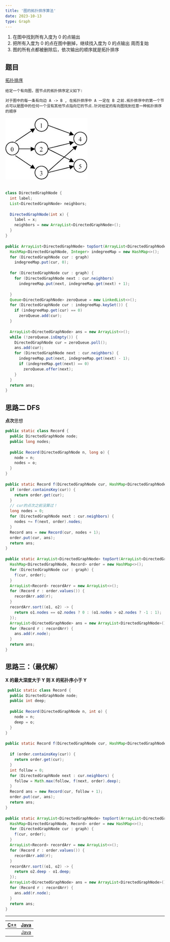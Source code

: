 ```yaml
---
title: '图的拓扑排序算法'
date: 2023-10-13
type: Graph
---
```


1. 在图中找到所有入度为 0 的点输出
2. 把所有入度为 0 的点在图中删掉，继续找入度为 0 的点输出 周而复始
3. 图的所有点都被删除后，依次输出的顺序就是拓扑排序

## 题目

[拓扑排序](https://www.lintcode.com/problem/127/solution/18551)

`给定一个有向图，图节点的拓扑排序定义如下:`

`对于图中的每一条有向边 A -> B , 在拓扑排序中 A 一定在 B 之前.拓扑排序中的第一个节点可以是图中的任何一个没有其他节点指向它的节点.针对给定的有向图找到任意一种拓扑排序的顺序`

![拓扑排序](/public/images/ds/graph/0000.jpg)

```java

class DirectedGraphNode {
  int label;
  List<DirectedGraphNode> neighbors;

  DirectedGraphNode(int x) {
    label = x;
    neighbors = new ArrayList<DirectedGraphNode>();
  }
}

public ArrayList<DirectedGraphNode> topSort(ArrayList<DirectedGraphNode> graph) {
  HashMap<DirectedGraphNode, Integer> indegreeMap = new HashMap<>();
  for (DirectedGraphNode cur : graph)
    indegreeMap.put(cur, 0);

  for (DirectedGraphNode cur : graph) {
    for (DirectedGraphNode next : cur.neighbors)
      indegreeMap.put(next, indegreeMap.get(next) + 1);

  }
  Queue<DirectedGraphNode> zeroQueue = new LinkedList<>();
  for (DirectedGraphNode cur : indegreeMap.keySet()) {
    if (indegreeMap.get(cur) == 0)
      zeroQueue.add(cur);
  }

  ArrayList<DirectedGraphNode> ans = new ArrayList<>();
  while (!zeroQueue.isEmpty()) {
    DirectedGraphNode cur = zeroQueue.poll();
    ans.add(cur);
    for (DirectedGraphNode next : cur.neighbors) {
      indegreeMap.put(next, indegreeMap.get(next) - 1);
      if (indegreeMap.get(next) == 0)
        zeroQueue.offer(next);
    }
  }
  return ans;
}
```

## 思路二 DFS

**点次**思想

```java
public static class Record {
  public DirectedGraphNode node;
  public long nodes;

  public Record(DirectedGraphNode n, long o) {
    node = n;
    nodes = o;
  }
}

public static Record f(DirectedGraphNode cur, HashMap<DirectedGraphNode, Record> order) {
  if (order.containsKey(cur)) {
    return order.get(cur);
  }
  // cur的点次之前没算过！
  long nodes = 0;
  for (DirectedGraphNode next : cur.neighbors) {
    nodes += f(next, order).nodes;
  }
  Record ans = new Record(cur, nodes + 1);
  order.put(cur, ans);
  return ans;
}

public static ArrayList<DirectedGraphNode> topSort(ArrayList<DirectedGraphNode> graph) {
  HashMap<DirectedGraphNode, Record> order = new HashMap<>();
  for (DirectedGraphNode cur : graph) {
    f(cur, order);
  }
  ArrayList<Record> recordArr = new ArrayList<>();
  for (Record r : order.values()) {
    recordArr.add(r);
  }
  recordArr.sort((o1, o2) -> {
    return o1.nodes == o2.nodes ? 0 : (o1.nodes > o2.nodes ? -1 : 1);
  });
  ArrayList<DirectedGraphNode> ans = new ArrayList<DirectedGraphNode>();
  for (Record r : recordArr) {
    ans.add(r.node);
  }
  return ans;
}
```

## 思路三：（最优解）

**X 的最大深度大于 Y 则 X 的拓扑序小于 Y**

```java
 public static class Record {
  public DirectedGraphNode node;
  public int deep;

  public Record(DirectedGraphNode n, int o) {
    node = n;
    deep = o;
  }
}

public static Record f(DirectedGraphNode cur, HashMap<DirectedGraphNode, Record> order) {

  if (order.containsKey(cur)) {
    return order.get(cur);
  }
  int follow = 0;
  for (DirectedGraphNode next : cur.neighbors) {
    follow = Math.max(follow, f(next, order).deep);
  }
  Record ans = new Record(cur, follow + 1);
  order.put(cur, ans);
  return ans;
}

public static ArrayList<DirectedGraphNode> topSort(ArrayList<DirectedGraphNode> graph) {
  HashMap<DirectedGraphNode, Record> order = new HashMap<>();
  for (DirectedGraphNode cur : graph) {
    f(cur, order);
  }
  ArrayList<Record> recordArr = new ArrayList<>();
  for (Record r : order.values()) {
    recordArr.add(r);
  }
  recordArr.sort((o1, o2) -> {
    return o2.deep - o1.deep;
  });
  ArrayList<DirectedGraphNode> ans = new ArrayList<DirectedGraphNode>();
  for (Record r : recordArr) {
    ans.add(r.node);
  }
  return ans;
}
```

<hr/>

| [C++ ](https://github.com/ZhengKe996/DS/blob/main/src/graph/Topology.cpp) |   [Java ](https://github.com/ZhengKe996/DS/blob/main/src/graph/Topology.java)   |
| :-----------------------------------------------------------------------: | :-----------------------------------------------------------------------------: |
|                                                                           | [Java ](https://github.com/ZhengKe996/DS/blob/main/src/graph/Topology-DFS.java) |
